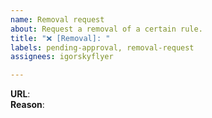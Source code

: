 ```yaml
---
name: Removal request
about: Request a removal of a certain rule.
title: "❌ [Removal]: "
labels: pending-approval, removal-request
assignees: igorskyflyer

---
```


<!--
  Write at least a sentence about your removal request.
  If the rule(s) break a site, create an Anomaly issue instead.
 -->
 
**URL**:  
**Reason**: 

